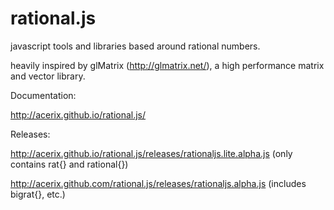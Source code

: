 rational.js
===========

javascript tools and libraries based around rational numbers.

heavily inspired by glMatrix (http://glmatrix.net/), a high performance matrix and vector library.


Documentation:

http://acerix.github.io/rational.js/


Releases:

http://acerix.github.io/rational.js/releases/rationaljs.lite.alpha.js (only contains rat{} and rational{})

http://acerix.github.com/rational.js/releases/rationaljs.alpha.js (includes bigrat{}, etc.)

